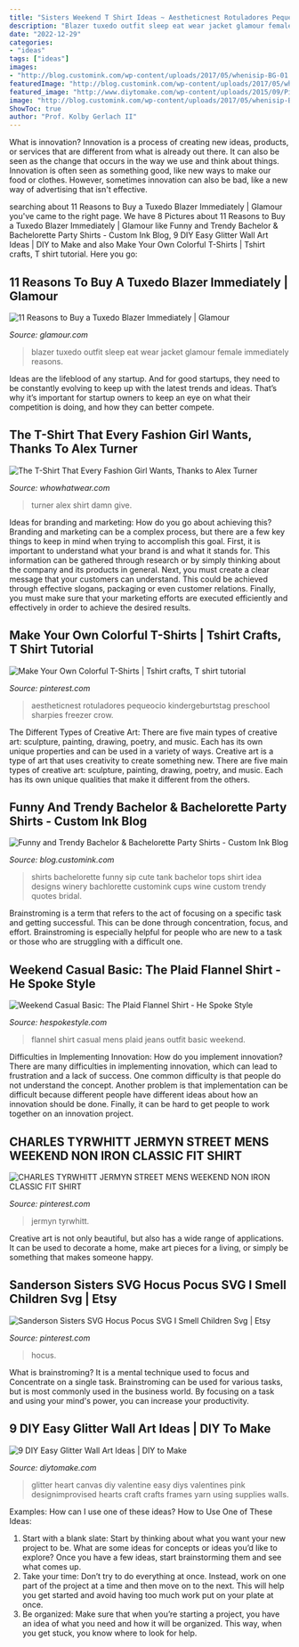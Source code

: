 ```yaml
---
title: "Sisters Weekend T Shirt Ideas ~ Aestheticnest Rotuladores Pequeocio Kindergeburtstag Preschool Sharpies Freezer Crow"
description: "Blazer tuxedo outfit sleep eat wear jacket glamour female immediately reasons"
date: "2022-12-29"
categories:
- "ideas"
tags: ["ideas"]
images:
- "http://blog.customink.com/wp-content/uploads/2017/05/whenisip-BG-01.png"
featuredImage: "http://blog.customink.com/wp-content/uploads/2017/05/whenisip-BG-01.png"
featured_image: "http://www.diytomake.com/wp-content/uploads/2015/09/Pink-Heart-Glitter-Wall-Art.jpg"
image: "http://blog.customink.com/wp-content/uploads/2017/05/whenisip-BG-01.png"
ShowToc: true
author: "Prof. Kolby Gerlach II"
---
```



What is innovation?
Innovation is a process of creating new ideas, products, or services that are different from what is already out there. It can also be seen as the change that occurs in the way we use and think about things. Innovation is often seen as something good, like new ways to make our food or clothes. However, sometimes innovation can also be bad, like a new way of advertising that isn't effective.

	

		
searching about 11 Reasons to Buy a Tuxedo Blazer Immediately | Glamour you've came to the right page. We have 8 Pictures about 11 Reasons to Buy a Tuxedo Blazer Immediately | Glamour like Funny and Trendy Bachelor &amp; Bachelorette Party Shirts - Custom Ink Blog, 9 DIY Easy Glitter Wall Art Ideas | DIY to Make and also Make Your Own Colorful T-Shirts | Tshirt crafts, T shirt tutorial. Here you go:
		
    
## 11 Reasons To Buy A Tuxedo Blazer Immediately | Glamour

<img loading=lazy src="https://media.glamour.com/photos/5695964493ef4b09520d3f82/master/pass/fashion-2015-11-tuxedo-blazer-outfit-idea-eat-sleep-wear-main.jpg" onerror="this.onerror=null;this.src='https://tse3.mm.bing.net/th?id=OIP.OqiU2uS9ToMSHdK_Pl48nAHaLG&amp;pid=15.1';" alt="11 Reasons to Buy a Tuxedo Blazer Immediately | Glamour">

_Source: glamour.com_

>blazer tuxedo outfit sleep eat wear jacket glamour female immediately reasons. 

	

Ideas are the lifeblood of any startup. And for good startups, they need to be constantly evolving to keep up with the latest trends and ideas. That’s why it’s important for startup owners to keep an eye on what their competition is doing, and how they can better compete.

    
## The T-Shirt That Every Fashion Girl Wants, Thanks To Alex Turner

<img loading=lazy src="https://cdn.cliqueinc.com/posts/196278/alex-turner-give-a-damn-t-shirt-196278-1467031485-promo.640x0c.jpg" onerror="this.onerror=null;this.src='https://tse3.mm.bing.net/th?id=OIP.H9h9kq9SNdN-SZIcSvTflAHaJ3&amp;pid=15.1';" alt="The T-Shirt That Every Fashion Girl Wants, Thanks to Alex Turner">

_Source: whowhatwear.com_

>turner alex shirt damn give. 

	

Ideas for branding and marketing: How do you go about achieving this?
Branding and marketing can be a complex process, but there are a few key things to keep in mind when trying to accomplish this goal. First, it is important to understand what your brand is and what it stands for. This information can be gathered through research or by simply thinking about the company and its products in general. Next, you must create a clear message that your customers can understand. This could be achieved through effective slogans, packaging or even customer relations. Finally, you must make sure that your marketing efforts are executed efficiently and effectively in order to achieve the desired results.

    
## Make Your Own Colorful T-Shirts | Tshirt Crafts, T Shirt Tutorial

<img loading=lazy src="https://i.pinimg.com/736x/dc/4a/b7/dc4ab7675e42f0dd99dcbddda984adf2.jpg" onerror="this.onerror=null;this.src='https://tse4.mm.bing.net/th?id=OIP.-o0o4daiuXUNYqeAwdDEWwHaJs&amp;pid=15.1';" alt="Make Your Own Colorful T-Shirts | Tshirt crafts, T shirt tutorial">

_Source: pinterest.com_

>aestheticnest rotuladores pequeocio kindergeburtstag preschool sharpies freezer crow. 

	

The Different Types of Creative Art: There are five main types of creative art: sculpture, painting, drawing, poetry, and music. Each has its own unique properties and can be used in a variety of ways.
Creative art is a type of art that uses creativity to create something new. There are five main types of creative art: sculpture, painting, drawing, poetry, and music. Each has its own unique qualities that make it different from the others.

    
## Funny And Trendy Bachelor &amp; Bachelorette Party Shirts - Custom Ink Blog

<img loading=lazy src="http://blog.customink.com/wp-content/uploads/2017/05/whenisip-BG-01.png" onerror="this.onerror=null;this.src='https://tse3.mm.bing.net/th?id=OIP.h-X3mkU562xKgNF3AHN2eQHaJ4&amp;pid=15.1';" alt="Funny and Trendy Bachelor &amp; Bachelorette Party Shirts - Custom Ink Blog">

_Source: blog.customink.com_

>shirts bachelorette funny sip cute tank bachelor tops shirt idea designs winery bachlorette customink cups wine custom trendy quotes bridal. 

	

Brainstroming is a term that refers to the act of focusing on a specific task and getting successful. This can be done through concentration, focus, and effort. Brainstroming is especially helpful for people who are new to a task or those who are struggling with a difficult one.

    
## Weekend Casual Basic: The Plaid Flannel Shirt - He Spoke Style

<img loading=lazy src="http://hespokestyle.com/wp-content/uploads/2015/10/flannel-plaid-shirt-mens-with-jeans-outfit-idea-for-fall-casual.jpg" onerror="this.onerror=null;this.src='https://tse4.mm.bing.net/th?id=OIP.5UjNRWEdoupumy2PRRWzEgHaLH&amp;pid=15.1';" alt="Weekend Casual Basic: The Plaid Flannel Shirt - He Spoke Style">

_Source: hespokestyle.com_

>flannel shirt casual mens plaid jeans outfit basic weekend. 

	

Difficulties in Implementing Innovation: How do you implement innovation?
There are many difficulties in implementing innovation, which can lead to frustration and a lack of success. One common difficulty is that people do not understand the concept. Another problem is that implementation can be difficult because different people have different ideas about how an innovation should be done. Finally, it can be hard to get people to work together on an innovation project.

    
## CHARLES TYRWHITT JERMYN STREET MENS WEEKEND NON IRON CLASSIC FIT SHIRT

<img loading=lazy src="https://i.pinimg.com/736x/8c/b8/43/8cb8435aa7ae296530de0198341b6223.jpg" onerror="this.onerror=null;this.src='https://tse2.mm.bing.net/th?id=OIP.c73vjAo1yHttyEu4pXX_yAHaJ3&amp;pid=15.1';" alt="CHARLES TYRWHITT JERMYN STREET MENS WEEKEND NON IRON CLASSIC FIT SHIRT">

_Source: pinterest.com_

>jermyn tyrwhitt. 

	

Creative art is not only beautiful, but also has a wide range of applications. It can be used to decorate a home, make art pieces for a living, or simply be something that makes someone happy.

    
## Sanderson Sisters SVG Hocus Pocus SVG I Smell Children Svg | Etsy

<img loading=lazy src="https://i.pinimg.com/736x/d8/06/be/d806be80275b6c59875c420ac16cc4a2.jpg" onerror="this.onerror=null;this.src='https://tse4.mm.bing.net/th?id=OIP.qySd0cQGFGomZ3QgPjOe6AHaHa&amp;pid=15.1';" alt="Sanderson Sisters SVG Hocus Pocus SVG I Smell Children Svg | Etsy">

_Source: pinterest.com_

>hocus. 

	

What is brainstroming? It is a mental technique used to focus and Concentrate on a single task. Brainstroming can be used for various tasks, but is most commonly used in the business world. By focusing on a task and using your mind's power, you can increase your productivity.

    
## 9 DIY Easy Glitter Wall Art Ideas | DIY To Make

<img loading=lazy src="http://www.diytomake.com/wp-content/uploads/2015/09/Pink-Heart-Glitter-Wall-Art.jpg" onerror="this.onerror=null;this.src='https://tse4.mm.bing.net/th?id=OIP.SngvKcI9UjJWhvtQvawHtgHaJY&amp;pid=15.1';" alt="9 DIY Easy Glitter Wall Art Ideas | DIY to Make">

_Source: diytomake.com_

>glitter heart canvas diy valentine easy diys valentines pink designimprovised hearts craft crafts frames yarn using supplies walls. 

	

Examples: How can I use one of these ideas?
How to Use One of These Ideas: 
1. Start with a blank slate: Start by thinking about what you want your new project to be. What are some ideas for concepts or ideas you’d like to explore? Once you have a few ideas, start brainstorming them and see what comes up. 
2. Take your time: Don’t try to do everything at once. Instead, work on one part of the project at a time and then move on to the next. This will help you get started and avoid having too much work put on your plate at once. 
3. Be organized: Make sure that when you’re starting a project, you have an idea of what you need and how it will be organized. This way, when you get stuck, you know where to look for help. 

